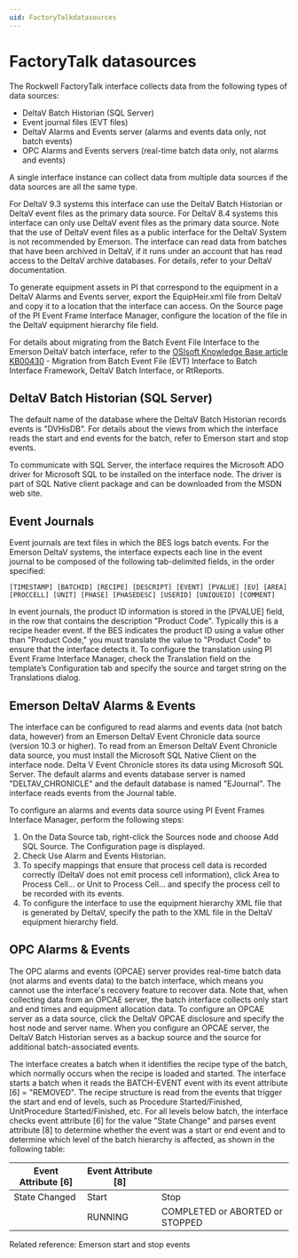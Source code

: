 ```yaml
---
uid: FactoryTalkdatasources
---
```


# FactoryTalk datasources

The Rockwell FactoryTalk interface collects data from the following types of data sources:
* DeltaV Batch Historian (SQL Server)
* Event journal files (EVT files)
* DeltaV Alarms and Events server (alarms and events data only, not batch events)
* OPC Alarms and Events servers (real-time batch data only, not alarms and events)

A single interface instance can collect data from multiple data sources if the data sources are all the same type.

For DeltaV 9.3 systems this interface can use the DeltaV Batch Historian or DeltaV event files as the primary data source. For DeltaV 8.4 systems this interface can only use DeltaV event files as the primary data source. Note that the use of DeltaV event files as a public interface for the DeltaV System is not recommended by Emerson. The interface can read data from batches that have been archived in DeltaV, if it runs under an account that has read access to the DeltaV archive databases. For details, refer to your DeltaV documentation.

To generate equipment assets in PI that correspond to the equipment in a DeltaV Alarms and Events server, export the EquipHeir.xml file from DeltaV and copy it to a location that the interface can access. On the Source page of the PI Event Frame Interface Manager, configure the location of the file in the DeltaV equipment hierarchy file field.
	
For details about migrating from the Batch Event File Interface to the Emerson DeltaV batch interface, refer to the [OSIsoft Knowledge Base article KB00430](https://customers.osisoft.com/s/knowledgearticle?knowledgeArticleUrl=KB00430) - Migration from Batch Event File (EVT) Interface to Batch Interface Framework, DeltaV Batch Interface, or RtReports.

## DeltaV Batch Historian (SQL Server)

The default name of the database where the DeltaV Batch Historian records events is "DVHisDB". For details about the views from which the interface reads the start and end events for the batch, refer to Emerson start and stop events.

To communicate with SQL Server, the interface requires the Microsoft ADO driver for Microsoft SQL to be installed on the interface node. The driver is part of SQL Native client package and can be downloaded from the MSDN web site.

## Event Journals

Event journals are text files in which the BES logs batch events. For the Emerson DeltaV systems, the interface expects each line in the event journal to be composed of the following tab-delimited fields, in the order specified:

```
[TIMESTAMP] [BATCHID] [RECIPE] [DESCRIPT] [EVENT] [PVALUE] [EU] [AREA] [PROCCELL] [UNIT] [PHASE] [PHASEDESC] [USERID] [UNIQUEID] [COMMENT]
```
	
In event journals, the product ID information is stored in the [PVALUE] field, in the row that contains the description "Product Code". Typically this is a recipe header event. If the BES indicates the product ID using a value other than "Product Code," you must translate the value to "Product Code" to ensure that the interface detects it. To configure the translation using PI Event Frame Interface Manager, check the Translation field on the template’s Configuration tab and specify the source and target string on the Translations dialog.

## Emerson DeltaV Alarms & Events

The interface can be configured to read alarms and events data (not batch data, however) from an Emerson DeltaV Event Chronicle data source (version 10.3 or higher). To read from an Emerson DeltaV Event Chronicle data source, you must install the Microsoft SQL Native Client on the interface node. Delta V Event Chronicle stores its data using Microsoft SQL Server. The default alarms and events database server is named "DELTAV_CHRONICLE" and the default database is named "EJournal". The interface reads events from the Journal table.

To configure an alarms and events data source using PI Event Frames Interface Manager, perform the following steps:
1. 	On the Data Source tab, right-click the Sources node and choose Add SQL Source. The Configuration page is displayed.
2. 	Check Use Alarm and Events Historian.
3. 	To specify mappings that ensure that process cell data is recorded correctly (DeltaV does not emit process cell information), click Area to Process Cell... or Unit to Process Cell... and specify the process cell to be recorded with its events.
4. 	To configure the interface to use the equipment hierarchy XML file that is generated by DeltaV, specify the path to the XML file in the DeltaV equipment hierarchy field.

## OPC Alarms & Events

The OPC alarms and events (OPCAE) server provides real-time batch data (not alarms and events data) to the batch interface, which means you cannot use the interface's recovery feature to recover data. Note that, when collecting data from an OPCAE server, the batch interface collects only start and end times and equipment allocation data. To configure an OPCAE server as a data source, click the DeltaV OPCAE disclosure and specify the host node and server name. When you configure an OPCAE server, the DeltaV Batch Historian serves as a backup source and the source for additional batch-associated events.

The interface creates a batch when it identifies the recipe type of the batch, which normally occurs when the recipe is loaded and started. The interface starts a batch when it reads the BATCH-EVENT event with its event attribute [6] = "REMOVED". The recipe structure is read from the events that trigger the start and end of levels, such as Procedure Started/Finished, UnitProcedure Started/Finished, etc. For all levels below batch, the interface checks event attribute [6] for the value "State Change" and parses event attribute [8] to determine whether the event was a start or end event and to determine which level of the batch hierarchy is affected, as shown in the following table:

| Event Attribute [6] | Event Attribute [8] |  |
| ------------------- | ------------------- | - |
| State Changed | Start | Stop |
|   |  <batch recipe hierarchy> RUNNING | <batch recipe hierarchy> COMPLETED or ABORTED or STOPPED |

Related reference:
Emerson start and stop events
